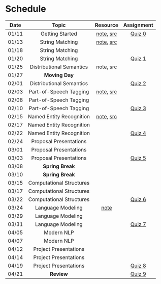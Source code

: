 # Schedule

| Date  |          Topic           |                                     Resource                                      |       Assignment        |
|:-----:|:------------------------:|:---------------------------------------------------------------------------------:|:-----------------------:|
| 01/11 |     Getting Started      |              [note](getting_started.md), [src](../src/quiz/quiz0.py)              | [Quiz 0](quiz/quiz0.md) |
| 01/13 |     String Matching      |           [note](string_matching.ipynb), [src](../src/tokenization.py)            |                         |
| 01/18 |     String Matching      |                                                                                   |                         |
| 01/20 |     String Matching      |                                                                                   | [Quiz 1](quiz/quiz1.md) |
| 01/25 | Distributional Semantics |                                     note, src                                     |                         |
| 01/27 |      **Moving Day**      |                                                                                   |                         |
| 02/01 | Distributional Semantics |                                                                                   |       [Quiz 2]()        |
| 02/03 |  Part-of-Speech Tagging  |      [note](part_of_speech_tags.ipynb), [src](../src/part_of_speech_tags.py)      |                         |
| 02/08 |  Part-of-Speech Tagging  |                                                                                   |                         |
| 02/10 |  Part-of-Speech Tagging  |                                                                                   | [Quiz 3](quiz/quiz3.md) |
| 02/15 | Named Entity Recognition | [note](named_entity_recognition.ipynb), [src](../src/named_entity_recognition.py) |                         |
| 02/17 | Named Entity Recognition |                                                                                   |                         |
| 02/22 | Named Entity Recognition |                                                                                   | [Quiz 4](quiz/quiz5.md) |
| 02/24 |  Proposal Presentations  |                                                                                   |                         |
| 03/01 |  Proposal Presentations  |                                                                                   |                         |
| 03/03 |  Proposal Presentations  |                                                                                   | [Quiz 5](quiz/quiz5.md) |
| 03/08 |     **Spring Break**     |                                                                                   |                         |
| 03/10 |     **Spring Break**     |                                                                                   |                         |
| 03/15 | Computational Structures |                                                                                   |                         |
| 03/17 | Computational Structures |                                                                                   |                         |
| 03/22 | Computational Structures |                                                                                   | [Quiz 6](quiz/quiz6.md) |
| 03/24 |    Language Modeling     |                           [note](language_modeling.pdf)                           |                         |
| 03/29 |    Language Modeling     |                                                                                   |                         |
| 03/31 |    Language Modeling     |                                                                                   | [Quiz 7](quiz/quiz7.md) |
| 04/05 |        Modern NLP        |                                                                                   |                         |
| 04/07 |        Modern NLP        |                                                                                   |                         |
| 04/12 |  Project Presentations   |                                                                                   |                         |
| 04/14 |  Project Presentations   |                                                                                   |                         |
| 04/19 |  Project Presentations   |                                                                                   | [Quiz 8](quiz/quiz7.md) |
| 04/21 |        **Review**        |                                                                                   | [Quiz 9](quiz/quiz7.md) |

<!--
0: 2
1: 7
2: 7
3: 7
4: 7
5: 3
6: 5
7: 5
8: 3
9: 4
-->
